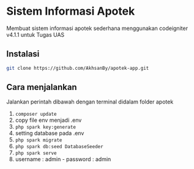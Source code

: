 # Sistem Informasi Apotek

Membuat sistem informasi apotek sederhana menggunakan codeigniter v4.1.1 untuk Tugas UAS

## Instalasi
```bash
git clone https://github.com/AkhsanBy/apotek-app.git
```

## Cara menjalankan
Jalankan perintah dibawah dengan terminal didalam folder apotek

1. ```composer update```
2. copy file env menjadi .env
3. ```php spark key:generate```
4. setting database pada .env
5. ```php spark migrate```
6. ```php spark db:seed DatabaseSeeder```
7. ```php spark serve```
9. username : admin - password : admin